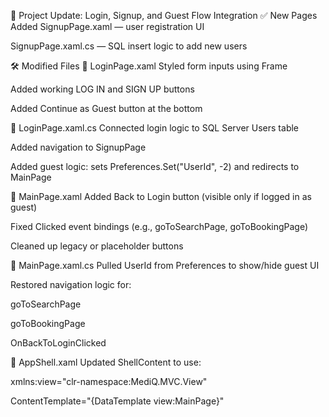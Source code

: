 🔄 Project Update: Login, Signup, and Guest Flow Integration
✅ New Pages Added
SignupPage.xaml — user registration UI

SignupPage.xaml.cs — SQL insert logic to add new users

🛠 Modified Files
🔹 LoginPage.xaml
Styled form inputs using Frame

Added working LOG IN and SIGN UP buttons

Added Continue as Guest button at the bottom

🔹 LoginPage.xaml.cs
Connected login logic to SQL Server Users table

Added navigation to SignupPage

Added guest logic: sets Preferences.Set("UserId", -2) and redirects to MainPage

🔹 MainPage.xaml
Added Back to Login button (visible only if logged in as guest)

Fixed Clicked event bindings (e.g., goToSearchPage, goToBookingPage)

Cleaned up legacy or placeholder buttons

🔹 MainPage.xaml.cs
Pulled UserId from Preferences to show/hide guest UI

Restored navigation logic for:

goToSearchPage

goToBookingPage

OnBackToLoginClicked

🔹 AppShell.xaml
Updated ShellContent to use:

xmlns:view="clr-namespace:MediQ.MVC.View"

ContentTemplate="{DataTemplate view:MainPage}"

